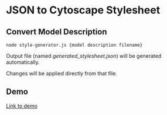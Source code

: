 # JSON to Cytoscape Stylesheet

## Convert Model Description
`node style-generator.js {model description filename}`

Output file (named _generated_stylesheet.json_) will be generated automatically.

Changes will be applied directly from that file.

## Demo

[Link to demo](https://ahmetcandiroglu.github.io/json-to-stylesheet)